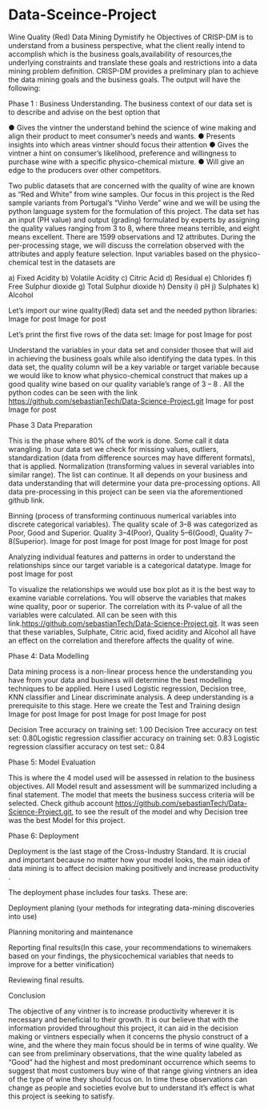# Data-Sceince-Project
Wine Quality (Red) Data Mining Dymistify
he Objectives of CRISP-DM is to understand from a business perspective, what the client really intend to accomplish which is the business goals,availability of resources,the underlying constraints and translate these goals and restrictions into a data mining problem definition. CRISP-DM provides a preliminary plan to achieve the data mining goals and the business goals. The output will have the following:

Phase 1 : Business Understanding.
The business context of our data set is to describe and advise on the best option that


● Gives the vintner the understand behind the science of wine making and align their product to meet consumer’s needs and wants.
● Presents insights into which areas vintner should focus their attention
● Gives the vintner a hint on consumer’s likelihood, preference and willingness to purchase wine with a specific physico-chemical mixture.
● Will give an edge to the producers over other competitors.

Two public datasets that are concerned with the quality of wine are known as “Red and White” from wine samples. Our focus in this project is the Red sample variants from Portugal’s “Vinho Verde” wine and we will be using the python language system for the formulation of this project. The data set has an input (PH value) and output (grading) formulated by experts by assigning the quality values ranging from 3 to 8, where three means terrible, and eight means excellent. There are 1599 observations and 12 attributes. During the per-processing stage, we will discuss the correlation observed with the attributes and apply feature selection. Input variables based on the physico-chemical test in the datasets are

a) Fixed Acidity b) Volatile Acidity c) Citric Acid d) Residual e) Chlorides f) Free Sulphur dioxide g) Total Sulphur dioxide h) Density i) pH j) Sulphates k) Alcohol

Let’s import our wine quality(Red) data set and the needed python libraries:
Image for post
Image for post

Let’s print the first five rows of the data set:
Image for post
Image for post

Understand the variables in your data set and consider thosee that will aid in achieving the business goals while also identifying the data types. In this data set, the quality column will be a key variable or target variable because we would like to know what physico-chemical construct that makes up a good quality wine based on our quality variable’s range of 3 – 8 . All the python codes can be seen with the link https://github.com/sebastianTech/Data-Science-Project.git
Image for post
Image for post

Phase 3 Data Preparation

This is the phase where 80% of the work is done. Some call it data wrangling. In our data set we check for missing values, outliers, standardization (data from difference sources may have different formats), that is applied. Normalization (transforming values in several variables into similar range). The list can continue. It all depends on your business and data understanding that will determine your data pre-processing options. All data pre-processing in this project can be seen via the aforementioned github link.

Binning (process of transforming continuous numerical variables into discrete categorical variables). The quality scale of 3–8 was categorized as Poor, Good and Superior. Quality 3–4(Poor), Quality 5–6(Good), Quality 7–8(Superior).
Image for post
Image for post
Image for post
Image for post

Analyzing individual features and patterns in order to understand the relationships since our target variable is a categorical datatype.
Image for post
Image for post

To visualize the relationships we would use box plot as it is the best way to examine variable correlations. You will observe the variables that makes wine quality, poor or superior. The correlation with its P-value of all the variables were calculated. All can be seen with this link.https://github.com/sebastianTech/Data-Science-Project.git. It was seen that these variables, Sulphate, Citric acid, fixed acidity and Alcohol all have an effect on the correlation and therefore affects the quality of wine.

Phase 4: Data Modelling

Data mining process is a non-linear process hence the understanding you have from your data and business will determine the best modelling techniques to be applied. Here I used Logistic regression, Decision tree, KNN classifier and Linear discriminate analysis. A deep understanding is a prerequisite to this stage. Here we create the Test and Training design
Image for post
Image for post
Image for post
Image for post

Decision Tree accuracy on training set: 1.00
 Decision Tree accuracy on test set: 0.80Logistic regression classifier accuracy on training set: 0.83
Logistic regression classifier accuracy on test set:: 0.84

Phase 5: Model Evaluation

This is where the 4 model used will be assessed in relation to the business objectives. All Model result and assessment will be summarized including a final statement. The model that meets the business success criteria will be selected. Check github account https://github.com/sebastianTech/Data-Science-Project.git, to see the result of the model and why Decision tree was the best Model for this project.

Phase 6: Deployment

Deployment is the last stage of the Cross-Industry Standard. It is crucial and important because no matter how your model looks, the main idea of data mining is to affect decision making positively and increase productivity .

The deployment phase includes four tasks. These are:

Deployment planing (your methods for integrating data-mining discoveries into use)

Planning monitoring and maintenance

Reporting final results(In this case, your recommendations to winemakers based on your findings, the physicochemical variables that needs to improve for a better vinification)

Reviewing final results.

Conclusion

The objective of any vintner is to increase productivity wherever it is necessary and beneficial to their growth. It is our believe that with the information provided throughout this project, it can aid in the decision making or vintners especially when it concerns the physio construct of a wine, and the where they main focus should be in terms of wine quality. We can see from preliminary observations, that the wine quality labeled as “Good” had the highest and most predominant occurrence which seems to suggest that most customers buy wine of that range giving vintners an idea of the type of wine they should focus on. In time these observations can change as people and societies evolve but to understand it’s effect is what this project is seeking to satisfy.
